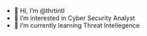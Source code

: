 - 👋 Hi, I’m @thrtintl
- 👀 I’m interested in Cyber Security Analyst
- 🌱 I’m currently learning Threat Intellegence
